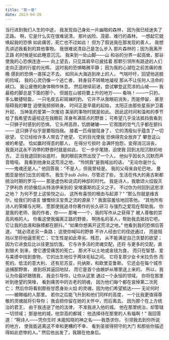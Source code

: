 ```yaml
---
title: "第一章"
date: 2023-04-28
---
```

当行进到我们人生的中途，
我发现自己身处一片幽暗的森林，
因为我已经迷失了正路。
啊，它是什么实在很难说清，
那片凶险、茂密、难行的森林，
一想起它就唤起我的恐惧
如此痛苦，死亡也不过如此！
但为了叙说我在那发现的善人，
我想先讲述我看到的其他事物。
我很难说清自己是怎么步入
那片森林的；因为我离开正路
的时候是如此睡意沉沉。
我来到一处山脚——山
和谷的分界一起高耸，那谷
使我的心恐惧连连——
向上望去，只见其肩早已披挂着
那颗引领所有路途的人们
走向正道的行星的光辉。
这时我的恐惧略微平静；
因为我的心湖在之前苦痛的夜晚
感到的恐惧一直挥之不去。
如同从大海逃到岸上的人，
气喘吁吁，回望他逃脱的险域，
我的心灵仍像一个逃亡者，
转身目不转睛地凝视
那从不让任何人活命的峡口。
我让疲倦的身体稍作休息。
然后继续前进，尝试攀登这荒凉的山坡——
我最稳的脚总是下面的那个。
但就在山坡将要上升的地方——
看呐！——一只豹，多么敏捷轻盈，
一只毛皮五彩斑斓的豹。
它并不从我眼前消失，而是停留，
甚至阻碍我的攀登
迫使我频频转身。
时间正是早晨的起始，
太阳正由那些星辰护卫着升起，
当神圣的爱第一次推动
美丽的事物时就是如此。
因此这时间和温和的季节
给了我希望去逼视这在我眼前
浑身布满斑点的野兽；
可希望几乎没法抵挡我看到
一只狮子时感到的恐惧。
它头颅高昂，饥肠辘辘——
它周围的空气几乎都在颤抖——
这只狮子似乎是要阻挡我。
接着一匹母狼现身了，
它的清瘦似乎蕴含了一切欲望，
它已经给许多人带去了绝望，
它的目光使我
恐惧得完全放弃了
攀登这山坡的希望。
恰如赢时得意的那人，
在得分亏损时
会满怀抱怨，变得消沉沮丧，
我面对这永不消停的野兽时就是如此，
它一步步尾随，迫使我
回到太阳沉默的地方。
正当我退回到谷底时，
我的眼前突然出现了一个人，
他似乎因长久沉默而声音暗哑。
我看到他身处这荒凉之地，
“怜悯我”是我喊出的话，
“无论你是什么——鬼魂还是人。”
他回答我：“不是人，但我曾经是。
我的父母来自伦巴地，
曼图亚是他们出生的城市。
我生于sub Julio，尽管迟了些，
生活在伟大的奥古斯都统治时期的罗马——
那是虚伪和说谎的神邸的时代。
我是诗人，我歌颂火焰毁灭了伊利昂
的骄傲后从特洛伊来到的
安喀塞斯的正义之子。
不过你为何回到这悲凉之地？
为何不登上这愉悦之山，
这所有喜悦的根由与起源？”
“那么你就是维吉尔，给我们的语言
慷慨倾注宝贵之流的源泉？”
我面容羞怯地回答他。
“其他所有诗人的荣耀与光啊，
愿那使我追寻你著作的长久研习
与强烈之爱现在帮助我。
你是我的老师、我的作者，你——
那唯一一个，我的写作从之获得了
被人尊敬的崇高风格的人。
你看这使我偏离正路的野兽，
啊扬名的圣人，帮助我去抵挡它吧，
它让我的血液和脉搏都在颤抖。”
“如果你想离开这荒凉之地，”
他看到我的恐惧后答道，
“就必须走另一条路；
这使你喊叫的野兽
不许人经由它的径迹通过，
而是阻挡以至将他逼至死亡；
它生性是如此卑劣、残忍，
从不能满足自己贪婪的欲望；
因为它进食后比以往更加饥饿。
它与许多活的灵魂交配，还将
与更多的交配，直到银犬
到来，使它遭受痛苦的死亡。
那犬不以土地或金钱为食，
而只在智慧、爱与美德中找到食物，
它的出生地位于两块毛毡之间。
它将复原少女卡米拉负伤
而死的、低洼的意大利，
还有尼苏亚，托纳斯，和欧里亚鲁斯。
它还会在每个城市追捕那野兽，
直到将其逼回地狱，
而它是首个由嫉妒从哪里送上来的。
所以，我认为你最好跟随我，
我会引导你，让你从这里
通过一个永恒的领域，
你将在那里听到绝望的哭嚎，
看到痛苦中的古老的阴魂，
因为他们每个都在哀悼第二次死亡；
然后你将看到那些甘愿身处火焰
的灵魂，因为他们希望抵达——
无论何时——被赐福的人那里。
若你之后能飞升到和他们同样的高度，
一个比我更值得尊敬的灵魂就将引导你；
我会把你留在她的关怀中，而后离去。
因为那个在上方统治的君王，
由于我违逆了他的法律，
不准我进入他的城。
他在那里统治，却管辖一切领域；
那是他的城，他崇高的都城：
他选择待在那里的人有福啊！”
我回答道：“啊诗人——凭你生时
未能知晓的神之名——我恳求你，
引领我去到你所说的地方，
使我能逃离这不幸和更糟的不幸、
看到圣彼得把守的大门
和那些你描述得如此悲惨的人。”
然后他出发了，我跟在他身后。